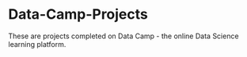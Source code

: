 # Data-Camp-Projects
These are projects completed on Data Camp - the online Data Science learning platform. 
